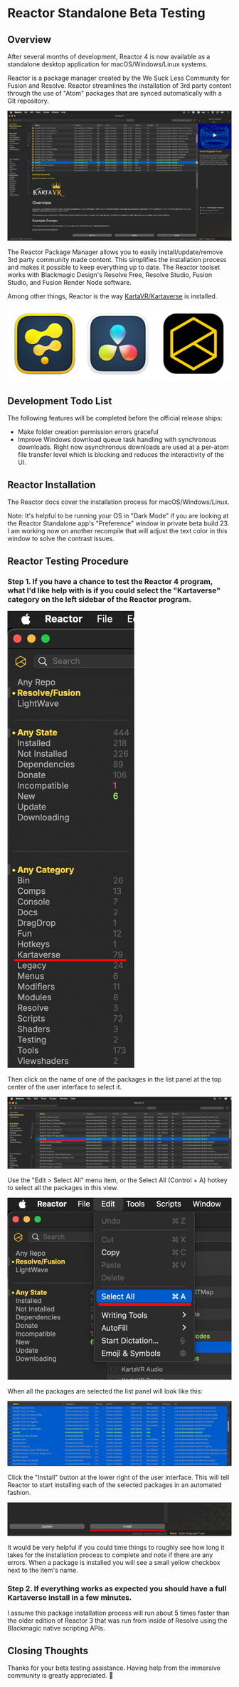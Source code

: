 # Reactor Standalone Beta Testing

## Overview

After several months of development, Reactor 4 is now available as a standalone desktop application for macOS/Windows/Linux systems.

Reactor is a package manager created by the We Suck Less Community for Fusion and Resolve. Reactor streamlines the installation of 3rd party content through the use of "Atom" packages that are synced automatically with a Git repository.

![Reactor](Images/Beta-Reactor-4.png)

The Reactor Package Manager allows you to easily install/update/remove 3rd party community made content. This simplifies the installation process and makes it possible to keep everything up to date. The Reactor toolset works with Blackmagic Design's Resolve Free, Resolve Studio, Fusion Studio, and Fusion Render Node software.

Among other things, Reactor is the way [KartaVR/Kartaverse](https://github.com/Kartaverse) is installed.

![Fusion Resolve Reactor Icons](Images/Fusion-Resolve-Reactor-Icon.png)

## Development Todo List

The following features will be completed before the official release ships:

- Make folder creation permission errors graceful
- Improve Windows download queue task handling with synchronous downloads. Right now asynchronous downloads are used at a per-atom file transfer level which is blocking and reduces the interactivity of the UI.

## Reactor Installation

The Reactor docs cover the installation process for macOS/Windows/Linux.

Note: It's helpful to be running your OS in "Dark Mode" if you are looking at the Reactor Standalone app's "Preference" window in private beta build 23. I am working now on another recompile that will adjust the text color in this window to solve the contrast issues.

## Reactor Testing Procedure

### Step 1. If you have a chance to test the Reactor 4 program, what I'd like help with is if you could select the "Kartaverse" category on the left sidebar of the Reactor program. 

![](Images/Beta-1-Sidebar.png)

Then click on the name of one of the packages in the list panel at the top center of the user interface to select it. 

![Select a package](Images/Beta-2-Select-a-package.png)

Use the "Edit > Select All" menu item, or the Select All (Control + A) hotkey to select all the packages in this view.

![Edit Select All](Images/Beta-3A-Edit-Select-All.png)

When all the packages are selected the list panel will look like this:

![Select All Complete](Images/Beta-3B-Select-All-Complete.png)

Click the "Install" button at the lower right of the user interface. This will tell Reactor to start installing each of the selected packages in an automated fashion.

![Install Button](Images/Beta-4-Install-Button.png)

It would be very helpful if you could time things to roughly see how long it takes for the installation process to complete and note if there are any errors. When a package is installed you will see a small yellow checkbox next to the item's name.

### Step 2. If everything works as expected you should have a full Kartaverse install in a few minutes. 

I assume this package installation process will run about 5 times faster than the older edition of Reactor 3 that was run from inside of Resolve using the Blackmagic native scripting APIs.

## Closing Thoughts

Thanks for your beta testing assistance. Having help from the immersive community is greatly appreciated. 🙏

